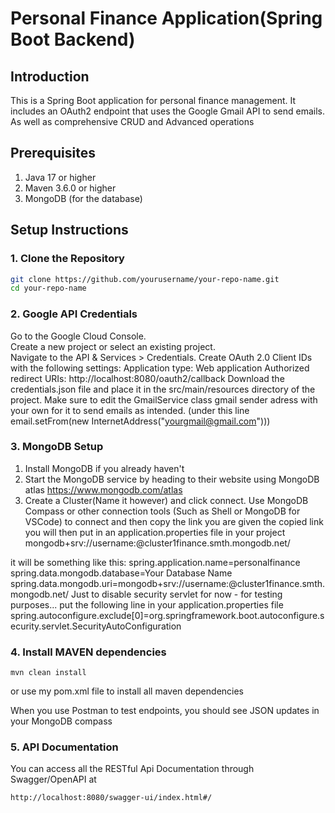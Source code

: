 
# Personal Finance Application(Spring Boot Backend)

## Introduction
This is a Spring Boot application for personal finance management. It includes an OAuth2 endpoint that uses the Google Gmail API to send emails. As well as comprehensive CRUD and Advanced operations


## Prerequisites
1. Java 17 or higher
2. Maven 3.6.0 or higher
3. MongoDB (for the database)

## Setup Instructions

### 1. Clone the Repository
```sh
git clone https://github.com/yourusername/your-repo-name.git
cd your-repo-name
```

### 2. Google API Credentials
Go to the Google Cloud Console. \
Create a new project or select an existing project. \
Navigate to the API & Services > Credentials.
Create OAuth 2.0 Client IDs with the following settings:
Application type: Web application
Authorized redirect URIs: http://localhost:8080/oauth2/callback
Download the credentials.json file and place it in the src/main/resources directory of the project. 
Make sure to edit the GmailService class gmail sender adress with your own for it to send emails as intended. (under this line  email.setFrom(new InternetAddress("yourgmail@gmail.com")))

### 3. MongoDB Setup
1. Install MongoDB if you already haven't
2. Start the MongoDB service by heading to their website using MongoDB atlas https://www.mongodb.com/atlas
3. Create a Cluster(Name it however) and click connect. Use MongoDB Compass or other connection tools (Such as Shell or MongoDB for VSCode) to connect and then copy the link you are given
the copied link you will then put in an application.properties file in your project
mongodb+srv://username:<password>@cluster1finance.smth.mongodb.net/

it will be something like this:
spring.application.name=personalfinance
spring.data.mongodb.database=Your Database Name
spring.data.mongodb.uri=mongodb+srv://username:<password>@cluster1finance.smth.mongodb.net/
Just to disable security servlet for now - for testing purposes... put the following line in your application.properties file
spring.autoconfigure.exclude[0]=org.springframework.boot.autoconfigure.security.servlet.SecurityAutoConfiguration


### 4. Install MAVEN dependencies
```
mvn clean install
```
or use my pom.xml file to install all maven dependencies

When you use Postman to test endpoints, you should see JSON updates in your MongoDB compass

### 5. API Documentation
You can access all the RESTful Api Documentation through Swagger/OpenAPI at
```
http://localhost:8080/swagger-ui/index.html#/
```





